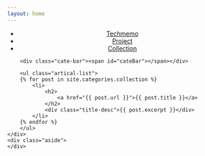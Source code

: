 ```yaml
---
layout: home
---
```


<div class="index-content background">
    <div class="section">
<ul class="artical-cate">
<li style="text-align:center"><a href="/techmemo"><span>Techmemo</span></a></li>
<li style="text-align:center"><a href="/project"><span>Project</span></a></li>
<li style="text-align:center"><a href="/collection"><span>Collection</span></a></li>
</ul>

        <div class="cate-bar"><span id="cateBar"></span></div>

        <ul class="artical-list">
        {% for post in site.categories.collection %}
            <li>
                <h2>
                    <a href="{{ post.url }}">{{ post.title }}</a>
                </h2>
                <div class="title-desc">{{ post.excerpt }}</div>
            </li>
        {% endfor %}
        </ul>
    </div>
    <div class="aside">
    </div>
</div>
